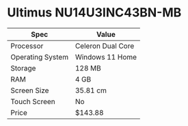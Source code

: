 # Ultimus NU14U3INC43BN-MB

| Spec | Value |
|---|---|
| Processor | Celeron Dual Core |
| Operating System | Windows 11 Home |
| Storage | 128 MB |
| RAM | 4 GB |
| Screen Size | 35.81 cm |
| Touch Screen | No |
| Price | $143.88 |
